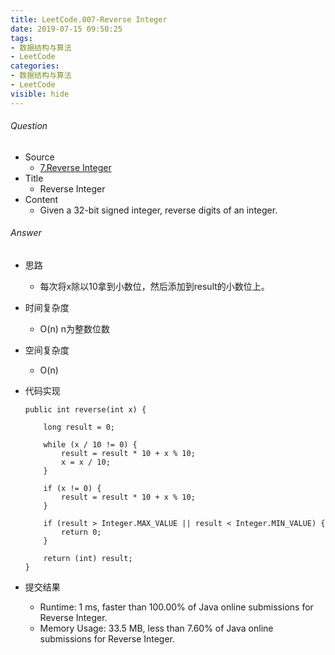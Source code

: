 ```yaml
---
title: LeetCode.007-Reverse Integer
date: 2019-07-15 09:50:25
tags:
- 数据结构与算法
- LeetCode
categories:
- 数据结构与算法
- LeetCode
visible: hide
---
```

###### Question
- Source
	- [7.Reverse Integer](https://leetcode.com/problems/reverse-integer/)
- Title
	- Reverse Integer
- Content 
	- Given a 32-bit signed integer, reverse digits of an integer.
<!--more-->

###### Answer
- 思路
	- 每次将x除以10拿到小数位，然后添加到result的小数位上。
- 时间复杂度
	- O(n) n为整数位数
- 空间复杂度
	- O(n)
- 代码实现

	```
	public int reverse(int x) {

        long result = 0;

        while (x / 10 != 0) {
            result = result * 10 + x % 10;
            x = x / 10;
        }

        if (x != 0) {
            result = result * 10 + x % 10;
        }

        if (result > Integer.MAX_VALUE || result < Integer.MIN_VALUE) {
            return 0;
        }

        return (int) result;
    }
	```
- 提交结果
	- Runtime: 1 ms, faster than 100.00% of Java online submissions for Reverse Integer.
	- Memory Usage: 33.5 MB, less than 7.60% of Java online submissions for Reverse Integer.